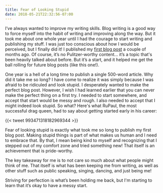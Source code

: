 ```yaml
---
title: Fear of Looking Stupid
date: 2018-05-21T22:32:56-07:00
---
```


I’ve always wanted to improve my writing skills. Blog writing is a good way to force myself into the habit of writing and improving along the way. But it took me about one whole year until I had the courage to start writing and publishing my stuff. I was just too conscious about how I would be perceived, but I finally did it! I published my [first blog post](https://dev.to/alahmadiq8/on-prioritizing-side-projects-3kni) a couple of months ago. Of course, it’s no Pulitzer-worthy content… it’s a topic that's been heavily talked about before. But it’s a start, and it helped me get the ball rolling for future blog posts (like this one!). 

One year is a hell of a long time to publish a single 500-word article. Why did it take me so long? I have come to realize it was simply because I was afraid to be ridiculed and look stupid. I desperately wanted to make the perfect blog post. However, I wish I had learned earlier that you can never make the perfect thing on a first try. I needed to start somewhere, and accept that start would be messy and rough. I also needed to accept that I might indeed look stupid. So what? Here's what RuPaul, the most successful drag queen, had to say about getting started early in his career: 

{{< tweet 993471318182969344 >}}

Fear of looking stupid is exactly what took me so long to publish my first blog post. Making stupid things is part of what makes us human and I need to embrace that. By that, I mean being kind to myself and recognizing that I stepped out of my comfort zone and tried something new! That itself is an achievement that is pride-worthy. 

The key takeaway for me is to not care so much about what people might think of me. That itself is what has been keeping me from writing, as well as other stuff such as public speaking, singing, dancing, and just being me!

Striving for perfection is what’s been holding me back, but I'm starting to learn that it’s okay to have a messy start. 

